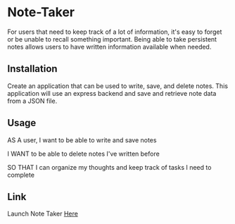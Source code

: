 # Note-Taker

For users that need to keep track of a lot of information, it's easy to forget or be unable to recall something important. Being able to take persistent notes allows users to have written information available when needed.

## Installation

Create an application that can be used to write, save, and delete notes. This application will use an express backend and save and retrieve note data from a JSON file.

## Usage

AS A user, I want to be able to write and save notes

I WANT to be able to delete notes I've written before

SO THAT I can organize my thoughts and keep track of tasks I need to complete

## Link
Launch Note Taker [Here](https://peaceful-sea-64919.herokuapp.com/)